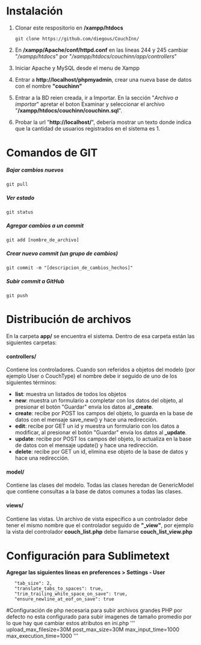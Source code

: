 Instalación
===========

1. Clonar este respositorio en **/xampp/htdocs**

   `git clone https://github.com/diegous/CouchInn/`

2. En **/xampp/Apache/conf/httpd.conf** en las lineas 244 y 245 cambiar "*/xampp/htdocs*" por "*/xampp/htdocs/couchinn/app/controllers*"

3. Iniciar Apache y MySQL desde el menu de Xampp

4. Entrar a **http://localhost/phpmyadmin**, crear una nueva base de datos con el nombre **"couchinn"**

5. Entrar a la BD reien creada, ir a Importar. En la sección "*Archivo a importar*" apretar el boton Examinar y seleccionar el archivo "**/xampp/htdocs/couchinn/couchinn.sql**".

6. Probar la url "**http://localhost/**", debería mostrar un texto donde indica que la cantidad de usuarios registrados en el sistema es 1.

Comandos de GIT
===============

##### Bajar cambios nuevos
`git pull`

##### Ver estado
`git status`

##### Agregar cambios a un commit
`git add [nombre_de_archivo]`

##### Crear nuevo commit (un grupo de cambios)
`git commit -m "[descripcion_de_cambios_hechos]"`

##### Subir commit a GitHub
`git push`

Distribución de archivos
========================

En la carpeta **app/** se encuentra el sistema. Dentro de esa carpeta están las siguientes carpetas:

#### controllers/
Contiene los controladores. Cuando son referidos a objetos del modelo (por ejemplo User o CouchType) el nombre debe ir seguido de uno de los siguientes términos:
* **list**: muestra un listados de todos los objetos
* **new**: muestra un formulario a completar con los datos del objeto, al presionar el botón "Guardar" envía los datos al **_create**.
* **create**: recibe por POST los campos del objeto, lo guarda en la base de datos con el mensaje save_new() y hace una redirección.
* **edit**: recibe por GET un id y muestra un formulario con los datos a modificar, al presionar el botón "Guardar" envía los datos al **_update**.
* **update**: recibe por POST los campos del objeto, lo actualiza en la base de datos con el mensaje update() y hace una redirección.
* **delete**: recibe por GET un id, elimina ese objeto de la base de datos y hace una redirección.

#### model/
Contiene las clases del modelo. Todas las clases heredan de GenericModel que contiene consultas a la base de datos comunes a todas las clases.

#### views/
Contiene las vistas. Un archivo de vista específico a un controlador debe tener el mismo nombre que el controlador seguido de **"_view"**, por ejemplo la vista del controlador **couch_list.php** debe llamarse **couch_list_view.php**

# Configuración para Sublimetext
**Agregar las siguientes líneas en preferences > Settings - User**
```
   "tab_size": 2,
   "translate_tabs_to_spaces": true,
   "trim_trailing_white_space_on_save": true,
   "ensure_newline_at_eof_on_save": true
```

#Configuración de php necesaria para subir archivos grandes
PHP por defecto no esta configurado para subir imagenes de tamaño promedio por lo que hay que cambiar estos atributos en ini.php
'''
  upload_max_filesize=30M
  post_max_size=30M
  max_input_time=1000
  max_execution_time=1000
'''
